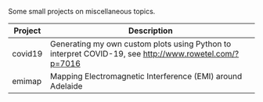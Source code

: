 Some small projects on miscellaneous topics.

| Project | Description |
| --- | --- |
| covid19 | Generating my own custom plots using Python to interpret COVID-19, see http://www.rowetel.com/?p=7016 |
| emimap | Mapping Electromagnetic Interference (EMI) around Adelaide |

